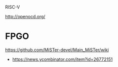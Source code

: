 RISC-V


http://openocd.org/

# FPGO
https://github.com/MiSTer-devel/Main_MiSTer/wiki
* https://news.ycombinator.com/item?id=26772151